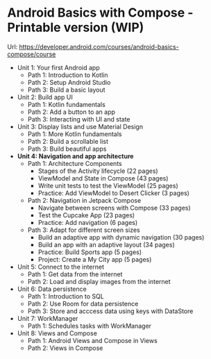 # Android Basics with Compose - Printable version (WIP) #

Url: https://developer.android.com/courses/android-basics-compose/course

- Unit 1: Your first Android app
  - Path 1: Introduction to Kotlin
  - Path 2: Setup Android Studio
  - Path 3: Build a basic layout
- Unit 2: Build app UI
  - Path 1: Kotlin fundamentals
  - Path 2: Add a button to an app
  - Path 3: Interacting with UI and state
- Unit 3: Display lists and use Material Design
  - Path 1: More Kotlin fundamentals
  - Path 2: Build a scrollable list
  - Path 3: Build beautiful apps
- **Unit 4: Navigation and app architecture**
  - Path 1: Architecture Components
    - Stages of the Activity lifecycle (22 pages)
    - ViewModel and State in Compose (43 pages)
    - Write unit tests to test the ViewModel (25 pages)
    - Practice: Add ViewModel to Desert Clicker (3 pages)
  - Path 2: Navigation in Jetpack Compose
    - Navigate between screens with Compose (33 pages)
    - Test the Cupcake App (23 pages)
    - Practice: Add navigation (6 pages)
  - Path 3: Adapt for different screen sizes
    - Build an adaptive app with dynamic navigation (30 pages)
    - Build an app with an adaptive layout (34 pages)
    - Practice: Build Sports app (5 pages)
    - Project: Create a My City app (5 pages)
- Unit 5: Connect to the internet
  - Path 1: Get data from the internet
  - Path 2: Load and display images from the internet
- Unit 6: Data persistence
  - Path 1: Introduction to SQL
  - Path 2: Use Room for data persistence
  - Path 3: Store and acccess data using keys with DataStore
- Unit 7: WorkManager
  - Path 1: Schedules tasks with WorkManager
- Unit 8: Views and Compose
  - Path 1: Android Views and Compose in Views
  - Path 2: Views in Compose
